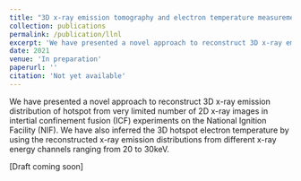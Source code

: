 ```yaml
---
title: "3D x-ray emission tomography and electron temperature measurement of inertial confinement fusion hotspots"
collection: publications
permalink: /publication/llnl
excerpt: 'We have presented a novel approach to reconstruct 3D x-ray emission distribution of hotspot from very limited number of 2D x-ray images in intertial confinement fusion (ICF) experiments on the National Ignition Facility (NIF). We have also inferred the 3D hotspot electron temperature by using the reconstructed x-ray emission distributions from different x-ray energy channels ranging from 20 to 30keV.'
date: 2021
venue: 'In preparation'
paperurl: ''
citation: 'Not yet available'
---
```

We have presented a novel approach to reconstruct 3D x-ray emission distribution of hotspot from very limited number of 2D x-ray images in intertial confinement fusion (ICF) experiments on the National Ignition Facility (NIF). We have also inferred the 3D hotspot electron temperature by using the reconstructed x-ray emission distributions from different x-ray energy channels ranging from 20 to 30keV.

[Draft coming soon]
